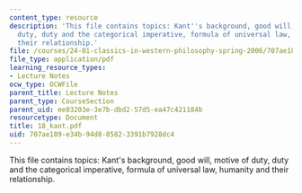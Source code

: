 ```yaml
---
content_type: resource
description: 'This file contains topics: Kant''s background, good will, motive of
  duty, duty and the categorical imperative, formula of universal law, humanity and
  their relationship.'
file: /courses/24-01-classics-in-western-philosophy-spring-2006/707ae189e34b94d885823391b7928dc4_18_kant.pdf
file_type: application/pdf
learning_resource_types:
- Lecture Notes
ocw_type: OCWFile
parent_title: Lecture Notes
parent_type: CourseSection
parent_uid: ee03203e-3e7b-dbd2-57d5-ea47c421184b
resourcetype: Document
title: 18_kant.pdf
uid: 707ae189-e34b-94d8-8582-3391b7928dc4
---
```

This file contains topics: Kant's background, good will, motive of duty, duty and the categorical imperative, formula of universal law, humanity and their relationship.

